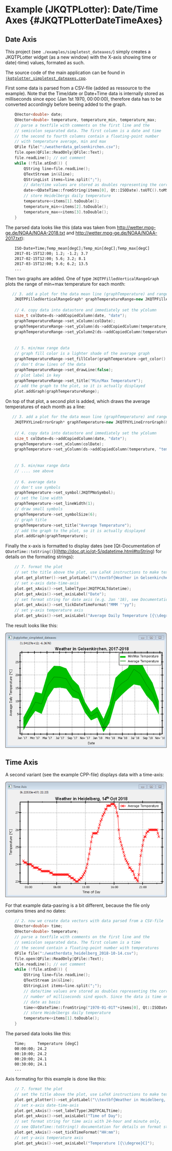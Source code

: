 # Example (JKQTPLotter): Date/Time Axes {#JKQTPLotterDateTimeAxes}

## Date Axis
This project (see `./examples/simpletest_dateaxes/`) simply creates a JKQTPLotter widget (as a new window) with the X-axis showing time or date(-time) values, formated as such. 

The source code of the main application can be found in  [`jkqtplotter_simpletest_dateaxes.cpp`](../simpletest_dateaxes/jkqtplotter_simpletest_dateaxes.cpp). 

First some data is parsed from a CSV-file (added as ressource to the example). Note that the Time/date or Date+Time data is internally stored as milliseconds since epoc (Jan 1st 1970, 00:00:00), therefore data has to be converted accordingly before beeing added to the graph.

```.cpp
	QVector<double> date;
    QVector<double> temperature, temperature_min, temperature_max;
    // parse a textfile with comments on the first line and the
    // semicolon separated data. The first column is a date and time
    // the second to fourth columns contain a floating-point number
    // with temperature average, min and max
    QFile file(":/weatherdata_gelsenkirchen.csv");
    file.open(QFile::ReadOnly|QFile::Text);
    file.readLine(); // eat comment
    while (!file.atEnd()) {
        QString line=file.readLine();
        QTextStream in(&line);
        QStringList items=line.split(";");
        // date/time values are stored as doubles representing the corresponding number of milliseconds sind epoch
        date<<QDateTime::fromString(items[0], Qt::ISODate).toUTC().toMSecsSinceEpoch();
        // store Heidelbergs daily temperature
        temperature<<items[1].toDouble();
        temperature_min<<items[2].toDouble();
        temperature_max<<items[3].toDouble();
    }
```

The parsed data looks like this (data was taken from http://wetter.mpg-ge.de/NOAA/NOAA-2018.txt and http://wetter.mpg-ge.de/NOAA/NOAA-2017.txt):
```
	ISO-Date+Time;Temp_mean[degC];Temp_min[degC];Temp_max[degC]
	2017-01-15T12:00; 1.2; -1.2; 3.7
	2017-02-15T12:00; 5.6; 3.2; 8.1
	2017-03-15T12:00; 9.6; 6.2; 13.5
	...
```

Then two graphs are added. One of type `JKQTPFilledVerticalRangeGraph` plots the range of min+max temperature for each month:
```.cpp
   // 3. add a plot for the data mean line (graphTemperature) and range (graphTemperatureRange)
    JKQTPFilledVerticalRangeGraph* graphTemperatureRange=new JKQTPFilledVerticalRangeGraph(&plot);

    // 4. copy data into datastore and immediately set the yColumn
    size_t colDate=ds->addCopiedColumn(date, "date");
    graphTemperatureRange->set_xColumn(colDate);
    graphTemperatureRange->set_yColumn(ds->addCopiedColumn(temperature_min, "temperature_min"));
    graphTemperatureRange->set_yColumn2(ds->addCopiedColumn(temperature_max, "temperature_max"));


    // 5. min/max range data
    // graph fill color is a lighter shade of the average graph
    graphTemperatureRange->set_fillColor(graphTemperature->get_color().lighter());
    // don't draw lines of the data
    graphTemperatureRange->set_drawLine(false);
    // plot label in key
    graphTemperatureRange->set_title("Min/Max Temperature");
    // add the graph to the plot, so it is actually displayed
    plot.addGraph(graphTemperatureRange);
```

On top of that plot, a second plot is added, which draws the average temperatures of each month as a line:

```.cpp
   // 3. add a plot for the data mean line (graphTemperature) and range (graphTemperatureRange)
    JKQTPXYLineErrorGraph* graphTemperature=new JKQTPXYLineErrorGraph(&plot);

    // 4. copy data into datastore and immediately set the yColumn
    size_t colDate=ds->addCopiedColumn(date, "date");
    graphTemperature->set_xColumn(colDate);
    graphTemperature->set_yColumn(ds->addCopiedColumn(temperature, "temperature"));


    // 5. min/max range data
    // .... see above

    // 6. average data
    // don't use symbols
    graphTemperature->set_symbol(JKQTPNoSymbol);
    // set the line width
    graphTemperature->set_lineWidth(1);
    // draw small symbols
    graphTemperature->set_symbolSize(6);
    // graph title
    graphTemperature->set_title("Average Temperature");
    // add the graph to the plot, so it is actually displayed
    plot.addGraph(graphTemperature);
```

Finally the x-axis is formatted to display dates (see [Qt-Documentation of `QDateTime::toString()`]((http://doc.qt.io/qt-5/qdatetime.html#toString) for details on the formating strings):
```.cpp
    // 7. format the plot
    // set the title above the plot, use LaTeX instructions to make text bold
    plot.get_plotter()->set_plotLabel("\\textbf{Weather in Gelsenkirchen, 2017-2018}");
    // set x-axis date-time-axis
    plot.get_xAxis()->set_labelType(JKQTPCALTdatetime);
    plot.get_xAxis()->set_axisLabel("Date");
    // set format string for date axis (e.g. Jan '18), see Documentation of QDateTime::toString()
    plot.get_xAxis()->set_tickDateTimeFormat("MMM ''yy");
    // set y-axis temperature axis
    plot.get_yAxis()->set_axisLabel("Average Daily Temperature [{\\degree}C]");
```

The result looks like this:

![jkqtplotter_simpletest_symbols_and_styles](../../screenshots/jkqtplotter_simpletest_dateaxes.png)


## Time Axis
A second variant (see the example CPP-file) displays data with a time-axis:

![jkqtplotter_simpletest_symbols_and_styles](../../screenshots/jkqtplotter_simpletest_dateaxes_timeaxis.png)


For that example data-pasring is a bit different, because the file only contains times and no dates:
```.cpp
    // 2. now we create data vectors with data parsed from a CSV-file
    QVector<double> time;
    QVector<double> temperature;
    // parse a textfile with comments on the first line and the
    // semicolon separated data. The first column is a time
    // the second contain a floating-point number with temperatures
    QFile file(":/weatherdata_heidelberg_2018-10-14.csv");
    file.open(QFile::ReadOnly|QFile::Text);
    file.readLine(); // eat comment
    while (!file.atEnd()) {
        QString line=file.readLine();
        QTextStream in(&line);
        QStringList items=line.split(";");
        // date/time values are stored as doubles representing the corresponding
        // number of milliseconds sind epoch. Since the data is time only, we have to use an arbitrary
        // date as basis
        time<<QDateTime::fromString("1970-01-01T"+items[0], Qt::ISODate).toUTC().toMSecsSinceEpoch();
        // store Heidelbergs daily temperature
        temperature<<items[1].toDouble();
    }
```

The parsed data looks like this:
```
	Time;     Temperature [degC]
	00:00:00; 24.2
	00:10:00; 24.2
	00:20:00; 24.1
	00:30:00; 24.1
	...
```

Axis formating for this example is done like this:
```.cpp
    // 7. format the plot
    // set the title above the plot, use LaTeX instructions to make text bold
    plot.get_plotter()->set_plotLabel("\\textbf{Weather in Heidelberg, 14^{th} Oct 2018}");
    // set x-axis date-time-axis
    plot.get_xAxis()->set_labelType(JKQTPCALTtime);
    plot.get_xAxis()->set_axisLabel("Time of Day");
    // set format string for time axis with 24-hour and minute only,
    // see QDateTime::toString() documentation for details on format strings
    plot.get_xAxis()->set_tickTimeFormat("HH:mm");
    // set y-axis temperature axis
    plot.get_yAxis()->set_axisLabel("Temperature [{\\degree}C]");
```

